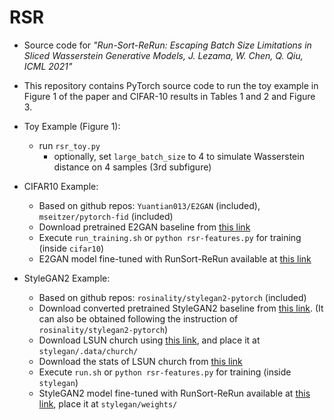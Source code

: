 # RSR

* Source code for  _"Run-Sort-ReRun: Escaping Batch Size Limitations in Sliced Wasserstein Generative Models, J. Lezama, W. Chen, Q. Qiu, ICML 2021"_ 

* This repository contains PyTorch source code to run the toy example in Figure 1 of the paper and CIFAR-10 results in Tables 1 and 2 and Figure 3. 

* Toy Example (Figure 1):
  - run `rsr_toy.py` 
    - optionally, set `large_batch_size` to 4 to simulate Wasserstein distance on 4 samples (3rd subfigure)

* CIFAR10 Example:
  - Based on github repos: `Yuantian013/E2GAN` (included), `mseitzer/pytorch-fid` (included)
  - Download pretrained E2GAN baseline from [this link](https://drive.google.com/drive/folders/1MGJjqsvJBxqfDLlelUarYZUfWTUOwEVt?usp=sharing)
  - Execute `run_training.sh`  or `python rsr-features.py` for training (inside `cifar10`)
  - E2GAN model fine-tuned with RunSort-ReRun available at [this link](https://www.dropbox.com/s/9vluprfcxuhygpi/RSR_CIFAR10_pretrained.pth?dl=0)

* StyleGAN2 Example:
  - Based on github repos: `rosinality/stylegan2-pytorch` (included)
  - Download converted pretrained StyleGAN2 baseline from [this link](https://drive.google.com/file/d/1Nj9yLdxRkvf1U67daWjXsklaEEk9b_f9/view?usp=sharing). (It can also be obtained following the instruction of `rosinality/stylegan2-pytorch`)
  - Download LSUN church using [this link](https://github.com/fyu/lsun), and place it at `stylegan/.data/church/`  
  - Download the stats of LSUN church from [this link](https://drive.google.com/file/d/1IUz_Pzh-7eJlrCvuuKc80kd0LAt_CSne/view?usp=sharing)
  - Execute `run.sh`  or `python rsr-features.py` for training (inside `stylegan`)
  - StyleGAN2 model fine-tuned with RunSort-ReRun available at [this link](https://drive.google.com/file/d/1tsRb57h5kFbeUDvygev596D2eAWmr8IE/view?usp=sharing), place it at `stylegan/weights/`

